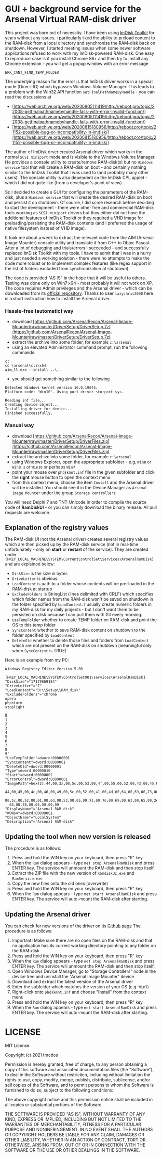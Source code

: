 # GUI + background service for the Arsenal Virtual RAM-disk driver

This project was born out of necessity. I have been using [ImDisk Toolkit](https://sourceforge.net/projects/imdisk-toolkit/) for years without any issues.
I particularly liked the ability to preload content to the RAM-disk from a local directory and synchronize the RAM-disk back on shutdown.
However, I started meeting issues when some newer software applications refused to work with my ImDisk-powered RAM-disk. 
One easy to reproduce case is if you install Chrome 86+ and then try to install any Chrome extension - you will get a popup window with an error message

```
ERR_CANT_FIND_TEMP_FOLDER
``` 

The underlying reason for the error is that ImDisk driver works in a special mode (Direct-IO) which bypasses Windows Volume Manager. 
This leads to a problem with the Win32 API function `GetFinalPathNameByHandle` - you can read the discussions at 

- [https://web.archive.org/web/20200805111419/http://reboot.pro/topic/22008-getfinalpathnamebyhandle-fails-with-error-invalid-function/](https://web.archive.org/web/20200805111419/http://reboot.pro/topic/22008-getfinalpathnamebyhandle-fails-with-error-invalid-function/)
- [https://web.archive.org/web/20200815180956/http://reboot.pro/topic/21152-possible-bug-or-incompatibility-in-imdisk/](https://web.archive.org/web/20200815180956/http://reboot.pro/topic/21152-possible-bug-or-incompatibility-in-imdisk/)  

The author of ImDisk drver created Arsenal driver which works in the normal `SCSI miniport` mode and is visible to the Windows Volume Manager.
He provides a console utility to create/remove RAM-disk(s) but no `Windows service` tool that will create a RAM-disk on boot - and certainly nothing similar to the ImDisk Toolkit that I was used to (and probably many other users).
The console utility is also dependent on the ImDisk CPL applet - which I did not quite like (from a developer's point of view). 

So I decided to create a GUI for configuring the parameters of the RAM-disk, plus a `Windows service` that will create the desired RAM-disk on boot and persist it on shutdown.
Of course, I did some research before deciding to start the development - there were other free and commercial RAM-disk tools working as `SCSI miniport` drivers 
but they either did not have the additional features of ImDisk Toolkit or they required a VHD image for preloading/persisting the RAM-disk contents
(and I preferred the usage of native filesystem instead of VHD image).

It took me about a week to extract the relevant code from the AIM (Arsenal Image Mounter) console utility and translate it from C++ to Objec Pascal.
After a lot of debugging and trials/errors I succeeded - and successfully replaced ImDisk Toolkit with my tools.
I have to admit that I was in a hurry and just needed a working solution - there were no attempts to make the code more robust or to implement complex features (like regex support in the list of folders excluded from synchronization at shutdown).

The code is provided "AS IS" in the hope that it will be useful to others. Testing was done only on Win7 x64 - most probably it will not work on XP.
The code requires Admin privileges and the Arsenal driver - which can be downloaded from its [official repository](https://github.com/ArsenalRecon/Arsenal-Image-Mounter/tree/master/DriverSetup). 
Thanks to user `lazychris2000` here is a short instruction how to install the Arsenal driver:

### Hassle-free (automatic) way

- download [https://github.com/ArsenalRecon/Arsenal-Image-Mounter/raw/master/DriverSetup/DriverSetup.7z](https://github.com/ArsenalRecon/Arsenal-Image-Mounter/raw/master/DriverSetup/DriverSetup.7z)
- extract the archive into some folder, for example `c:\arsenal`
- using an elevated Administrator command prompt, run the following commands:

```
c:
cd \arsenal\cli\x64
aim_ll.exe --install ..\..

```

- you should get something similar to the following

```
Detected Windows kernel version 10.0.19045.
Platform code: 'Win10'. Using port driver storport.sys.

Reading inf file...
Creating device object...
Installing driver for device...
Finished successfully.
```

### Manual way

- download [https://github.com/ArsenalRecon/Arsenal-Image-Mounter/raw/master/DriverSetup/DriverFiles.zip](https://github.com/ArsenalRecon/Arsenal-Image-Mounter/raw/master/DriverSetup/DriverFiles.zip)
- extract the archive into some folder, for example `c:\arsenal`
- using Windows Explorer, open the appropriate subfolder - e.g. `Win8` or `Win8.1` or `Win10` or perhaps `Win7`
- point your mouse over `phdskmnt.inf` file in the given subfolder and click the **right** mouse button to open the context menu
- from this context menu, choose the item `Install` and the Arsenal driver will be installed. You should see it in the Device Manager as `Arsenal Image Mounter` under the group `Storage controllers`

You will need Delphi 7 and TNT-Unicode in order to compile the source code of **RamDiskUI** - or you can simply download the binary release. 
All pull requests are welcome.

## Explanation of the registry values

The RAM-disk UI (not the Arsenal driver) creates several registry values which are then picked up by the RAM-disk service (not in real-time unfortunately - only on **start** or **restart** of the service).
They are created under `[HKEY_LOCAL_MACHINE\SYSTEM\CurrentControlSet\Services\ArsenalRamDisk]` and are explained below:

- `DiskSize` is the size in bytes
- `DriveLetter` is obvious
- `LoadContent` is path to a folder whose contents will be pre-loaded in the RAM-disk at startup
- `ExcludeFolders` is StringList (lines delimited with CRLF) which specifies which folder names from the RAM-disk won't be saved on shutdown in the folder specified by `LoadContent`. I usually create numeric folders in my RAM-disk for my daily projects - but I don't want them to be persisted on disk because I can pull them with Git every morning.
- `UseTempFolder` whether to create TEMP folder on RAM-disk and point the OS to this temp folder
- `SyncContent` whether to save RAM-disk content on shutdown to the folder specified by `LoadContent`
- `DeleteOld` whether to delete those files and folders from `LoadContent` which are not present on the RAM-disk on shutdown (meaningful only when `SyncContent` is TRUE)

Here is an example from my PC:

```
Windows Registry Editor Version 5.00

[HKEY_LOCAL_MACHINE\SYSTEM\ControlSet001\services\ArsenalRamDisk]
"DiskSize"="17179869184"
"DriveLetter"="Z"
"LoadContent"="D:\\Setup\\RAM_disk"
"ExcludeFolders"="chrome
opera
phpstorm
stoplight
_
0
1
2
3
4
5
6
7
8
9"
"UseTempFolder"=dword:00000001
"SyncContent"=dword:00000001
"DeleteOld"=dword:00000001
"Type"=dword:00000010
"Start"=dword:00000002
"ErrorControl"=dword:00000001
"ImagePath"=hex(2):44,00,3a,00,5c,00,53,00,4f,00,55,00,52,00,43,00,45,00,5c,00,\
  44,00,45,00,4c,00,46,00,49,00,5c,00,52,00,41,00,4d,00,64,00,69,00,73,00,6b,\
  00,5c,00,52,00,61,00,6d,00,53,00,65,00,72,00,76,00,69,00,63,00,65,00,2e,00,\
  65,00,78,00,65,00,00,00
"DisplayName"="Arsenal RAM-disk"
"WOW64"=dword:00000001
"ObjectName"="LocalSystem"
"Description"="Arsenal RAM-disk"
```

## Updating the tool when new version is released

The procedure is as follows:

1. Press and hold the WIN key on your keyboard, then press "R" key
2. When the `Run` dialog appears - type `net stop ArsenalRamDisk` and press ENTER key. The service will unmount the RAM-disk and then stop itself.
3. Extract the ZIP file with the new version of `RamdiskUI.exe` and `RamService.exe`
4. Copy the new files onto the old ones (overwrite)
5. Press and hold the WIN key on your keyboard, then press "R" key
6. When the `Run` dialog appears - type `net start ArsenalRamDisk` and press ENTER key. The service will auto-mount the RAM-disk after starting.

## Updating the Arsenal driver

You can check for new versions of the driver on its [Github page](https://github.com/ArsenalRecon/Arsenal-Image-Mounter/commits/master/DriverSetup)
The procedure is as follows:

1. Important! Make sure there are no open files on the RAM-disk and that no application has its current working directory pointing to any folder on the RAM-disk
2. Press and hold the WIN key on your keyboard, then press "R" key
3. When the `Run` dialog appears - type `net stop ArsenalRamDisk` and press ENTER key. The service will unmount the RAM-disk and then stop itself.
4. Open Windows Device Manager, go to "Storage Controllers" node in the device tree and uninstall the "Arsenal Image Mounter" device
5. Download and extract the latest version of the Arsenal driver
6. Enter the subfolder which matches the version of your OS (e.g. `Win7`)
7. Right-click onto `phdskmnt.inf` and choose "Install" from the context menu
8. Press and hold the WIN key on your keyboard, then press "R" key
9. When the `Run` dialog appears - type `net start ArsenalRamDisk` and press ENTER key. The service will auto-mount the RAM-disk after starting.

# LICENSE

MIT License

Copyright (c) 2021 tmcdos

Permission is hereby granted, free of charge, to any person obtaining a copy
of this software and associated documentation files (the "Software"), to deal
in the Software without restriction, including without limitation the rights
to use, copy, modify, merge, publish, distribute, sublicense, and/or sell
copies of the Software, and to permit persons to whom the Software is
furnished to do so, subject to the following conditions:

The above copyright notice and this permission notice shall be included in all
copies or substantial portions of the Software.

THE SOFTWARE IS PROVIDED "AS IS", WITHOUT WARRANTY OF ANY KIND, EXPRESS OR
IMPLIED, INCLUDING BUT NOT LIMITED TO THE WARRANTIES OF MERCHANTABILITY,
FITNESS FOR A PARTICULAR PURPOSE AND NONINFRINGEMENT. IN NO EVENT SHALL THE
AUTHORS OR COPYRIGHT HOLDERS BE LIABLE FOR ANY CLAIM, DAMAGES OR OTHER
LIABILITY, WHETHER IN AN ACTION OF CONTRACT, TORT OR OTHERWISE, ARISING FROM,
OUT OF OR IN CONNECTION WITH THE SOFTWARE OR THE USE OR OTHER DEALINGS IN THE
SOFTWARE.
